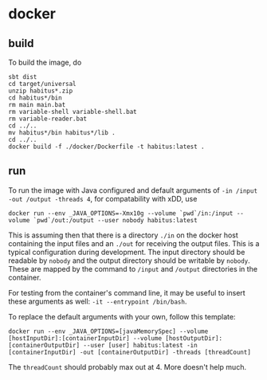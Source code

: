 # docker

## build

To build the image, do

```shell
sbt dist
cd target/universal
unzip habitus*.zip
cd habitus*/bin
rm main main.bat
rm variable-shell variable-shell.bat
rm variable-reader.bat
cd ../..
mv habitus*/bin habitus*/lib .
cd ../..
docker build -f ./docker/Dockerfile -t habitus:latest .
```

## run

To run the image with Java configured and default arguments of `-in /input -out /output -threads 4`, for compatability with xDD, use

```shell
docker run --env _JAVA_OPTIONS=-Xmx10g --volume `pwd`/in:/input --volume `pwd`/out:/output --user nobody habitus:latest
```

This is assuming then that there is a directory `./in` on the docker host containing the input files and an `./out` for receiving the output files.  This is a typical configuration during development.  The input directory should be readable by `nobody` and the output directory should be writable by `nobody`.  These are mapped by the command to `/input` and `/output` directories in the container.


For testing from the container's command line, it may be useful to insert these arguments as well: `-it --entrypoint /bin/bash`.

To replace the default arguments with your own, follow this template:

```shell
docker run --env _JAVA_OPTIONS=[javaMemorySpec] --volume [hostInputDir]:[containerInputDir] --volume [hostOutputDir]:[containerOutputDir] --user [user] habitus:latest -in [containerInputDir] -out [containerOutputDir] -threads [threadCount]
```

The `threadCount` should probably max out at 4.  More doesn't help much.

